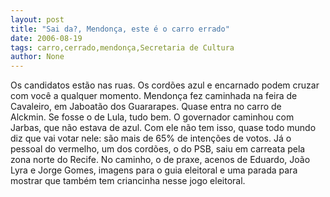 ```yaml
---
layout: post
title: "Sai da?, Mendonça, este é o carro errado"
date: 2006-08-19
tags: carro,cerrado,mendonça,Secretaria de Cultura
author: None
---
```

Os candidatos estão nas ruas. Os cordões azul e encarnado podem cruzar com você a qualquer momento.
Mendonça fez caminhada na feira de Cavaleiro, em Jaboatão dos Guararapes. Quase entra no carro de Alckmin.&nbsp;Se fosse o de&nbsp;Lula, tudo bem.
O governador caminhou com Jarbas, que não estava de azul. Com ele não tem isso, quase todo mundo diz que vai votar nele: são&nbsp;mais de 65%&nbsp;de intenções de votos.
Já o pessoal do vermelho, um dos cordões, o do PSB, saiu em carreata pela zona norte do Recife.
No caminho, o de praxe, acenos de Eduardo, João Lyra e Jorge Gomes, imagens para o guia eleitoral e uma parada para mostrar que também tem criancinha nesse jogo eleitoral. 